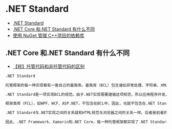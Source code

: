 # .NET Standard

- [.NET Standard](https://baike.baidu.com/item/.NET%20Standard/20797058?fr=aladdin)
- [.NET Core 和.NET Standard 有什么不同](https://blog.csdn.net/chenhaifeng2016/article/details/78224236)
- [使用 NuGet 管理 C++项目的依赖库](https://blog.csdn.net/china_jeffery/article/details/86247494)

## .NET Core 和.NET Standard 有什么不同

- [【转】托管代码和非托管代码的区别](https://www.cnblogs.com/devhuichen/p/4942326.html)

```txt
.NET Standard

托管框架的每一种实现都有一套自己的基类库。基类库（BCL）包含诸如异常处理、字符串、XML、I/O、网络和集合这样的类。

.NET Standard是一项实现BCL的规范。由于.NET实现需要遵循这项规范，所以应用程序开发人员就不用担心每一种托管框架实现的BCL不同。

框架类库（FCL），如WPF、WCF、ASP.NET，不包含在BCL中，因此，也就不包含在.NET Standard中。

.NET Standard与.NET实现之间的关系就和HTML规范与浏览器之间的关系一样。后者是前者的实现。

因此，.NET Framework、Xamarin和.NET Core，每一种托管框架都实现了.NET Standard中的BCL。随着计算机工业不断推出新的硬件和操作系统，将来还会出现新的.NET托管框架。该标准让应用程序开发人员知道，他们可以依赖于一套始终如一的API。
```
